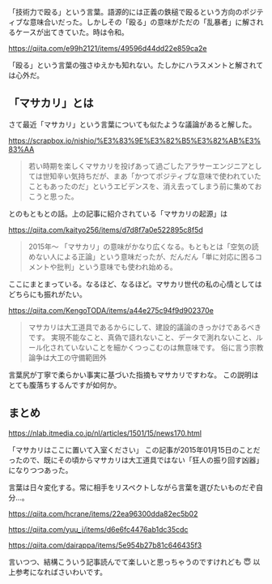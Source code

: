 「技術力で殴る」という言葉。語源的には正義の鉄槌で殴るという方向のポジティブな意味合いだった。しかしその「殴る」の意味がただの「乱暴者」に解されるケースが出てきていた。時は令和。

https://qiita.com/e99h2121/items/49596d44dd22e859ca2e

「殴る」という言葉の強さゆえかも知れない。たしかにハラスメントと解されては心外だ。


## 「マサカリ」とは

さて最近「マサカリ」という言葉についても似たような議論があると解した。

https://scrapbox.io/nishio/%E3%83%9E%E3%82%B5%E3%82%AB%E3%83%AA

> 若い時期を楽しくマサカリを投げあって過ごしたアラサーエンジニアとしては世知辛い気持ちだが、まあ「かつてポジティブな意味で使われていたこともあったのだ」というエビデンスを、消え去ってしまう前に集めておこうと思った。

とのもともとの話。上の記事に紹介されている「マサカリの起源」は

https://qiita.com/kaityo256/items/d7d8f7a0e522895c8f5d

> 2015年〜 「マサカリ」の意味がかなり広くなる。もともとは「空気の読めない人による正論」という意味だったが、だんだん「単に対応に困るコメントや批判」という意味でも使われ始める。

ここにまとまっている。なるほど、なるほど。マサカリ世代の私の心情としてはどちらにも振れがたい。

https://qiita.com/KengoTODA/items/a44e275c94f9d902370e

> マサカリは大工道具であるからにして、建設的議論のきっかけであるべきです。
> 実現不能なこと、真偽で語れないこと、データで測れないこと、ルール化されていないことを細かくつっこむのは無意味です。
> 俗に言う宗教論争は大工の守備範囲外

言葉尻が丁寧で柔らかい事実に基づいた指摘もマサカリですわな。
この説明はとても腹落ちするんですが如何か。

## まとめ

https://nlab.itmedia.co.jp/nl/articles/1501/15/news170.html

「マサカリはここに置いて入室ください」
この記事が2015年01月15日のことだったので、既にその頃からマサカリは大工道具ではない「狂人の振り回す凶器」になりつつあった。

言葉は日々変化する。常に相手をリスペクトしながら言葉を選びたいものだぞ自分...。

https://qiita.com/hcrane/items/22ea96300dda82ec5b02

https://qiita.com/yuu_j/items/d6e6fc4476ab1dc35cdc

https://qiita.com/dairappa/items/5e954b27b81c646435f3

言いつつ、結構こういう記事読んでて楽しいと思っちゃうのですけれども :innocent: 
以上参考になればさいわいです。
